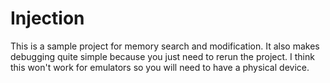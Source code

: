 # Injection
This is a sample project for memory search and modification. It also makes debugging quite simple because you just need to rerun the project. I think this won't work for emulators so you will need to have a physical device. 